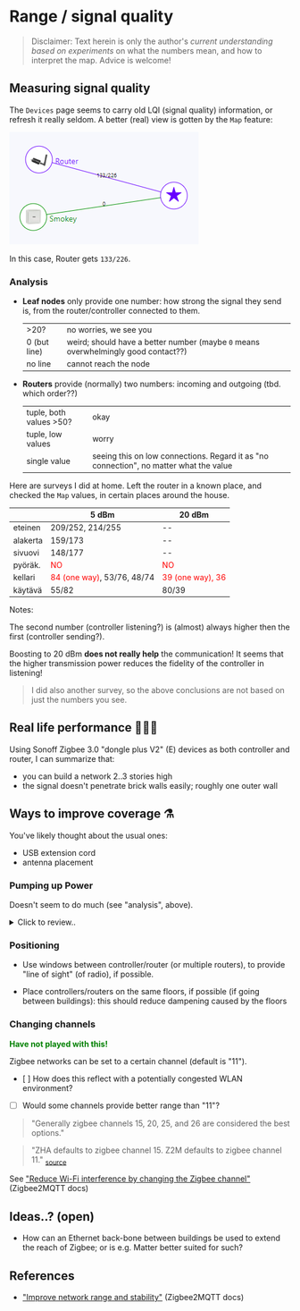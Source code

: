 # Range / signal quality

>Disclaimer: Text herein is only the author's *current understanding based on experiments* on what the numbers mean, and how to interpret the map. Advice is welcome!

## Measuring signal quality

The `Devices` page seems to carry old LQI (signal quality) information, or refresh it really seldom. A better (real) view is gotten by the `Map` feature:

![](.images/network-map.png)

In this case, Router gets `133/226`.

### Analysis

- **Leaf nodes** only provide one number: how strong the signal they send is, from the router/controller connected to them.

   |||
   |---|---|
   |>20?|no worries, we see you|
   |0 (but line)|weird; should have a better number (maybe `0` means overwhelmingly good contact??)|
   |no line|cannot reach the node|

- **Routers** provide (normally) two numbers: incoming and outgoing (tbd. which order??)

   |||
   |---|---|
   |tuple, both values >50?|okay|
   |tuple, low values|worry|
   |single value|seeing this on low connections. Regard it as "no connection", no matter what the value|


Here are surveys I did at home. Left the router in a known place, and checked the `Map` values, in certain places around the house.

||5 dBm|20 dBm|
|---|---|---|
|eteinen|209/252, 214/255|--|
|alakerta|159/173|--|
|sivuovi|148/177|--|
|pyöräk.|<font color=red>NO</font>|<font color=red>NO</font>|
|kellari|<font color=red>84 (one way)</font>, 53/76, 48/74|<font color=red>39 (one way), 36</font>|
|käytävä|55/82|80/39|

Notes:

The second number (controller listening?) is (almost) always higher then the first (controller sending?).

Boosting to 20 dBm **does not really help** the communication! It seems that the higher transmission power reduces the fidelity of the controller in listening!

>I did also another survey, so the above conclusions are not based on just the numbers you see.


## Real life performance 🚧🧱🧱

Using Sonoff Zigbee 3.0 "dongle plus V2" (E) devices as both controller and router, I can summarize that:

- you can build a network 2..3 stories high
- the signal doesn't penetrate brick walls easily; roughly one outer wall


## Ways to improve coverage ⚗️

You've likely thought about the usual ones:

- USB extension cord
- antenna placement

### Pumping up Power

Doesn't seem to do much (see "analysis", above). 

<details border:1px,solid,blue><summary>Click to review..</summary>
The "E" sticks allow setting output power to 20 dBm (from default 5). Note that this *only affects outgoing traffic* - not listening - and therefore the conservative value may be better. 

>IF we have a way to flash the routers with 20 dBm, that may be useful. Even then, the results need to be measured.

**Controller**

Add in `configuration.yaml`: 

```yaml
advanced:
  transmit_power: 20
```

**Router**

ChatGPT (well, Bing conversation) knows to tell that the Sonoff "P" router image is set to 9dbM (instead of normal 5), but don't have info on the "E" router image.

= this **likely** requires changing the parameters before flashing the router device.

**Results**

With a simple controller <-> router in neighbouring rooms:

|dbM||
|---|---|
|5|193/232, 193/235, 193/235|
|20|189/216, 200/236, 205/224|

*Between measurements, the controller process was completely restarted. The values are from the `Map` page.*

Based on this sample, pumping up power may even have a negative effect on signal quality.

<!--
>More study needed, especially in situations where the two are father apart.
-->

<!-- tbd.
- [ ] Is the first number signal strength at router, or vice versa?
-->
</details>

### Positioning

- Use windows between controller/router (or multiple routers), to provide "line of sight" (of radio), if possible.

- Place controllers/routers on the same floors, if possible (if going between buildings): this should reduce dampening caused by the floors

### Changing channels

<font color=green>**Have not played with this!**</font>

Zigbee networks can be set to a certain channel (default is "11"). 

- [ ] How does this reflect with a potentially congested WLAN environment?
- [ ] Would some channels provide better range than "11"?

>"Generally zigbee channels 15, 20, 25, and 26 are considered the best options."

<p />

>"ZHA defaults to zigbee channel 15. Z2M defaults to zigbee channel 11." <sub>[source](https://community.home-assistant.io/t/philips-hue-or-zigbee-dongle/412033/25?page=2)</sub>


See ["Reduce Wi-Fi interference by changing the Zigbee channel"](https://www.zigbee2mqtt.io/advanced/zigbee/02_improve_network_range_and_stability.html#reduce-wi-fi-interference-by-changing-the-zigbee-channel) (Zigbee2MQTT docs)

## Ideas..? (open)

- How can an Ethernet back-bone between buildings be used to extend the reach of Zigbee; or is e.g. Matter better suited for such?


## References

- ["Improve network range and stability"](https://www.zigbee2mqtt.io/advanced/zigbee/02_improve_network_range_and_stability.html) (Zigbee2MQTT docs)
